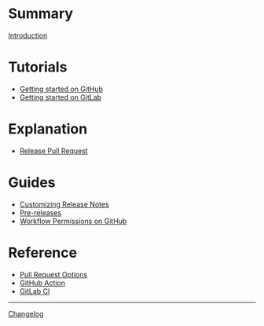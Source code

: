 # Summary

[Introduction](introduction.md)

# Tutorials

- [Getting started on GitHub](tutorials/github.md)
- [Getting started on GitLab]()

# Explanation

- [Release Pull Request](explanation/release-pr.md)

# Guides

- [Customizing Release Notes](guides/release-notes.md)
- [Pre-releases](guides/pre-releases.md)
- [Workflow Permissions on GitHub](guides/github-workflow-permissions.md)

# Reference

- [Pull Request Options](reference/pr-options.md)
- [GitHub Action](reference/github-action.md)
- [GitLab CI]()

---

[Changelog](changelog.md)
